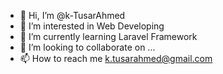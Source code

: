 - 👋 Hi, I’m @k-TusarAhmed
- 👀 I’m interested in Web Developing
- 🌱 I’m currently learning Laravel Framework
- 💞️ I’m looking to collaborate on ...
- 📫 How to reach me k.tusarahmed@gmail.com

<!---
k-TusarAhmed/k-TusarAhmed is a ✨ special ✨ repository because its `README.md` (this file) appears on your GitHub profile.
You can click the Preview link to take a look at your changes.
--->
